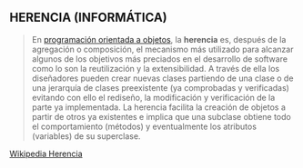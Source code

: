 ## HERENCIA (INFORMÁTICA)

> En [programación orientada a objetos](https://es.wikipedia.org/wiki/Programaci%C3%B3n_orientada_a_objetos), la **herencia** es, después de la agregación o composición, el mecanismo más utilizado para alcanzar algunos de los objetivos más preciados en el desarrollo de software como lo son la reutilización y la extensibilidad. A través de ella los diseñadores pueden crear nuevas clases partiendo de una clase o de una jerarquía de clases preexistente (ya comprobadas y verificadas) evitando con ello el rediseño, la modificación y verificación de la parte ya implementada. La herencia facilita la creación de objetos a partir de otros ya existentes e implica que una subclase obtiene todo el comportamiento (métodos) y eventualmente los atributos (variables) de su superclase.

[Wikipedia Herencia](https://es.wikipedia.org/wiki/Herencia_(inform%C3%A1tica))
